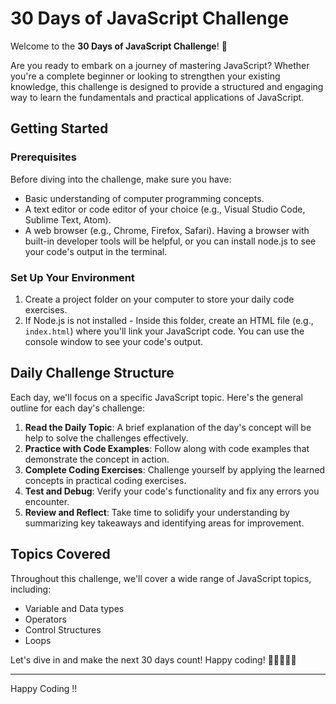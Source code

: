 # 30 Days of JavaScript Challenge

Welcome to the **30 Days of JavaScript Challenge**! 🚀

Are you ready to embark on a journey of mastering JavaScript? Whether you're a complete beginner or looking to strengthen your existing knowledge, this challenge is designed to provide a structured and engaging way to learn the fundamentals and practical applications of JavaScript.

## Getting Started

### Prerequisites

Before diving into the challenge, make sure you have:

- Basic understanding of computer programming concepts.
- A text editor or code editor of your choice (e.g., Visual Studio Code, Sublime Text, Atom).
- A web browser (e.g., Chrome, Firefox, Safari). Having a browser with built-in developer tools will be helpful, or you can install node.js to see your code's output in the terminal.

### Set Up Your Environment

1. Create a project folder on your computer to store your daily code exercises.
2. If Node.js is not installed - Inside this folder,  create an HTML file (e.g., `index.html`) where you'll link your JavaScript code.
   You can use the console window to see your code's output.


## Daily Challenge Structure

Each day, we'll focus on a specific JavaScript topic. Here's the general outline for each day's challenge:

1. **Read the Daily Topic**: A brief explanation of the day's concept will be help  to solve the challenges effectively.
2. **Practice with Code Examples**: Follow along with code examples that demonstrate the concept in action.
3. **Complete Coding Exercises**: Challenge yourself by applying the learned concepts in practical coding exercises.
4. **Test and Debug**: Verify your code's functionality and fix any errors you encounter.
5. **Review and Reflect**: Take time to solidify your understanding by summarizing key takeaways and identifying areas for improvement.


## Topics Covered

Throughout this challenge, we'll cover a wide range of JavaScript topics, including:

-  Variable and Data types
-  Operators
-  Control Structures
-  Loops


Let's dive in and make the next 30 days count! Happy coding! 🎉👩‍💻👨‍💻

---

Happy Coding !!

